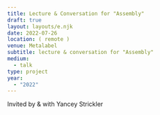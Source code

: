 ```yaml
---
title: Lecture & Conversation for "Assembly"
draft: true
layout: layouts/e.njk
date: 2022-07-26
location: ( remote )
venue: Metalabel
subtitle: lecture & conversation for "Assembly"
medium:
  - talk
type: project
year:
  - "2022"
---
```


Invited by & with Yancey Strickler
